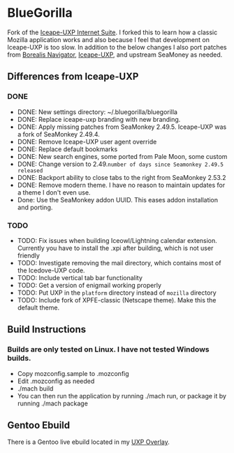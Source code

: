 # BlueGorilla
Fork of the [Iceape-UXP Internet Suite](https://wiki.hyperbola.info/doku.php?id=en:project:iceape-uxp). I forked this to learn how a classic Mozilla application works and also because I feel that development on Iceape-UXP is too slow. In addition to the below changes I also port patches from [Borealis Navigator](https://binaryoutcast.com), [Iceape-UXP](https://wiki.hyperbola.info/doku.php?id=en:project:iceape-uxp), and upstream SeaMoney as needed.

## Differences from Iceape-UXP
### DONE
* DONE: New settings directory: ~/.bluegorilla/bluegorilla
* DONE: Replace iceape-uxp branding with new branding.
* DONE: Apply missing patches from SeaMonkey 2.49.5. Iceape-UXP was a fork of SeaMonkey 2.49.4.
* DONE: Remove Iceape-UXP user agent override
* DONE: Replace default bookmarks
* DONE: New search engines, some ported from Pale Moon, some custom
* DONE: Change version to 2.49.`number of days since Seamonkey 2.49.5 released`
* DONE: Backport ability to close tabs to the right from SeaMonkey 2.53.2
* DONE: Remove modern theme. I have no reason to maintain updates for a theme I don't even use.
* Done: Use the SeaMonkey addon UUID. This eases addon installation and porting.
### TODO
* TODO: Fix issues when building Iceowl/Lightning calendar extension. Currently you have to install the .xpi after building, which is not user friendly
* TODO: Investigate removing the mail directory, which contains most of the Icedove-UXP code.
* TODO: Include vertical tab bar functionality
* TODO: Get a version of enigmail working properly
* TODO: Put UXP in the `platform` directory instead of `mozilla` directory
* TODO: Include fork of XPFE-classic (Netscape theme). Make this the default theme.

## Build Instructions
### Builds are only tested on Linux. I have not tested Windows builds.
* Copy mozconfig.sample to .mozconfig
* Edit .mozconfig as needed
* ./mach build
* You can then run the application by running ./mach run, or package it by running ./mach package

## Gentoo Ebuild
There is a Gentoo live ebuild located in my [UXP Overlay](https://github.com/djames1/uxp-overlay).
